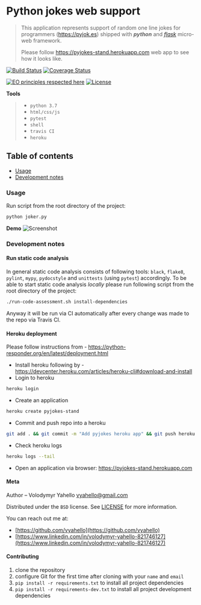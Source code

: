# Python jokes web support
> This application represents support of random one line jokes for programmers (https://pyjok.es) shipped
> with **_python_** and [_flask_](http://flask.palletsprojects.com) micro-web framework.
>
> Please follow https://pyjokes-stand.herokuapp.com web app to see how it looks like.

[![Build Status](https://travis-ci.org/vyahello/pyjokes-stand.svg?branch=master)](https://travis-ci.org/vyahello/pyjokes-stand)
[![Coverage Status](https://coveralls.io/repos/github/vyahello/pyjokes-stand/badge.svg?branch=master)](https://coveralls.io/github/vyahello/pyjokes-stand?branch=master)

[![EO principles respected here](https://www.elegantobjects.org/badge.svg)](https://www.elegantobjects.org)
[![License](https://img.shields.io/badge/License-BSD%203--Clause-blue.svg)](LICENSE.md)

**Tools**
> - `python 3.7`
> - `html/css/js`
> - `pytest`
> - `shell`
> - `travis CI`
> - `heroku`

## Table of contents
- [Usage](#usage)
- [Development notes](#development-notes)

### Usage
Run script from the root directory of the project:
```bash
python joker.py
```

**Demo**
![Screenshot](static/img/demo.png)

### Development notes

#### Run static code analysis
In general static code analysis consists of following tools: `black`, `flake8`, `pylint`, `mypy`, `pydocstyle` and `unittests` (using `pytest`) accordingly.
To be able to start static code analysis _locally_ please run following script from the root directory of the project:
```bash
./run-code-assessment.sh install-dependencies
```
Anyway it will be run via CI automatically after every change was made to the repo via Travis CI.

#### Heroku deployment
Please follow instructions from - https://python-responder.org/en/latest/deployment.html

- Install heroku following by - https://devcenter.heroku.com/articles/heroku-cli#download-and-install
- Login to heroku
```bash
heroku login
```
- Create an application
```bash
heroku create pyjokes-stand
```
- Commit and push repo into a heroku
```bash
git add . && git commit -m "Add pyjokes heroku app" && git push heroku master
```
- Check heroku logs
```bash
heroku logs --tail
```
- Open an application via browser: https://pyjokes-stand.herokuapp.com

#### Meta
Author – Volodymyr Yahello vyahello@gmail.com

Distributed under the `BSD` license. See [LICENSE](LICENSE.md) for more information.

You can reach out me at:
* [https://github.com/vyahello](https://github.com/vyahello)
* [https://www.linkedin.com/in/volodymyr-yahello-821746127](https://www.linkedin.com/in/volodymyr-yahello-821746127)

#### Contributing
1. clone the repository
2. configure Git for the first time after cloning with your `name` and `email`
3. `pip install -r requirements.txt` to install all project dependencies
4. `pip install -r requirements-dev.txt` to install all project development dependencies
